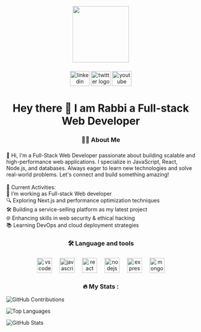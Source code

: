 <div align="center">
  <img height="150" src="https://i.ibb.co.com/HT6H7jtQ/52860452-6dd0-409c-8180-2616393ea158.jpg"  />
</div>

###


<div align="center">
  <img src="https://raw.githubusercontent.com/maurodesouza/profile-readme-generator/master/src/assets/icons/social/linkedin/default.svg" width="52" height="40" alt="linkedin logo"  />
  <img src="https://raw.githubusercontent.com/maurodesouza/profile-readme-generator/master/src/assets/icons/social/twitter/default.svg" width="52" height="40" alt="twitter logo"  />
  <img src="https://raw.githubusercontent.com/maurodesouza/profile-readme-generator/master/src/assets/icons/social/youtube/default.svg" width="52" height="40" alt="youtube logo"  />
</div>



###

<h1 align="center">Hey there 👋 I am Rabbi a Full-stack Web Developer</h1>

###

<h3 align="center">👩‍💻  About Me</h3>

###

<p align="left">👋 Hi, I'm a Full-Stack Web Developer passionate about building scalable and high-performance web applications. I specialize in JavaScript, React, Node.js, and databases. Always eager to learn new technologies and solve real-world problems. Let's connect and build something amazing! <br><br>🚀 Current Activities:<br> 🔭 I’m working as Full-stack Web developer<br> 🔍 Exploring Next.js and performance optimization techniques<br> 🛠️ Building a service-selling platform as my latest project<br>🌐 Enhancing skills in web security & ethical hacking<br>📚 Learning DevOps and cloud deployment strategies
</p>

###

<h3 align="center">🛠 Language and tools</h3>

###

<div align="center">
  <img src="https://cdn.jsdelivr.net/gh/devicons/devicon/icons/vscode/vscode-original.svg" height="40" alt="vscode logo"  />
  <img width="12" />
  <img src="https://cdn.jsdelivr.net/gh/devicons/devicon/icons/javascript/javascript-original.svg" height="40" alt="javascript logo"  />
  <img width="12" />
  <img src="https://cdn.jsdelivr.net/gh/devicons/devicon/icons/react/react-original.svg" height="40" alt="react logo"  />
  <img width="12" />
  <img src="https://cdn.jsdelivr.net/gh/devicons/devicon/icons/nodejs/nodejs-original.svg" height="40" alt="nodejs logo"  />
  <img width="12" />
  <img src="https://skillicons.dev/icons?i=express" height="40" alt="express logo"  />
  <img width="12" />
  <img src="https://skillicons.dev/icons?i=mongodb" height="40" alt="mongodb logo"  />
</div>

###

<h3 align="center">🔥   My Stats :</h3>   

![GitHub Contributions](https://github-readme-activity-graph.vercel.app/graph?username=your-username&theme=radical)   

![Top Languages](https://github-readme-stats.vercel.app/api/top-langs/?username=Md-Rabbi-Sarkar&layout=compact&theme=radical)  

![GitHub Stats](https://github-readme-stats.vercel.app/api?username=Md-Rabbi-Sarkar&show_icons=true&theme=radical)



###
